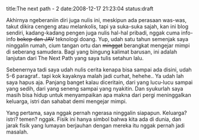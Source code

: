 title:The next path - 2
date:2008-12-17 21:23:04
status:draft

Akhirnya ngeberaniin diri juga nulis ini, meskipun ada perasaan was-was, takut dikira cengeng atau melankolis, tapi ya suka-suka sajah, kan ini blog sendiri, kadang-kadang pengen juga nulis hal-hal pribadi, nggak cuma info-info <span style="text-decoration:line-through;">bokep dan JAV</span> teknologi doang. Yup, udah satu tahun semenjak saya ninggalin rumah, cium tangan ortu dan <span style="text-decoration:line-through;">minggat</span> berangkat mengejar mimpi di seberang samudera. Bagi yang bingung kalimat barusan, ini adalah lanjutan dari The Next Path yang saya tulis setahun lalu.

Sebenernya tadi saya udah nulis cerita kenapa bisa sampai ada disini, udah 5-6 paragraf.. tapi kok kayaknya malah jadi curhat, hehehe.. Ya udah lah saya hapus aja. Panjang banget kalau diceritain, dari yang lucu-lucu sampai yang sedih, dari yang seneng sampai yang nyakitin. Dan syukurlah saya masih bisa hidup untuk menyampaikan apa makna dari pergi meninggalkan keluarga, istri dan sahabat demi mengejar mimpi.

Yang pertama, saya nggak pernah ngerasa ninggalin siapapun. Keluarga? istri? temen? nggak. Fisik ini hanya simbol bahwa kita ada di dunia, dan jarak fisik yang lumayan berjauhan dengan mereka itu nggak pernah jadi masalah.